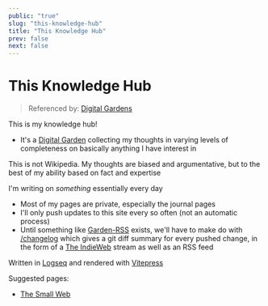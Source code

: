 ```yaml
---
public: "true"
slug: "this-knowledge-hub"
title: "This Knowledge Hub"
prev: false
next: false
---
```

# This Knowledge Hub

> Referenced by: [Digital Gardens](/garden/digital-gardens/index.md)

This is my knowledge hub!
- It's a [Digital Garden](/garden/digital-gardens/index.md) collecting my thoughts in varying levels of completeness on basically anything I have interest in

This is not Wikipedia. My thoughts are biased and argumentative, but to the best of my ability based on fact and expertise

<span id="6637b86a-3603-45ef-a21e-b33c7d96c529">I'm writing on _something_ essentially every day</span>
- Most of my pages are private, especially the journal pages
- I'll only push updates to this site every so often (not an automatic process)
- Until something like [Garden-RSS](/garden/garden-rss/index.md) exists, we'll have to make do with [/changelog](https://thepaperpilot.org/changelog) which gives a git diff summary for every pushed change, in the form of a [The IndieWeb](/garden/the-small-web/index.md) stream as well as an RSS feed

Written in [Logseq](/garden/logseq/index.md) and rendered with [Vitepress](/garden/vitepress/index.md)

Suggested pages:
- [The Small Web](/garden/the-small-web/index.md)